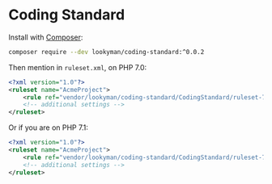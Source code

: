 # Coding Standard

Install with [Composer](https://getcomposer.org):

```sh
composer require --dev lookyman/coding-standard:^0.0.2
```

Then mention in `ruleset.xml`, on PHP 7.0:

```xml
<?xml version="1.0"?>
<ruleset name="AcmeProject">
    <rule ref="vendor/lookyman/coding-standard/CodingStandard/ruleset-7.0.xml"/>
    <!-- additional settings -->
</ruleset>
```

Or if you are on PHP 7.1:

```xml
<?xml version="1.0"?>
<ruleset name="AcmeProject">
    <rule ref="vendor/lookyman/coding-standard/CodingStandard/ruleset-7.1.xml"/>
    <!-- additional settings -->
</ruleset>
```
